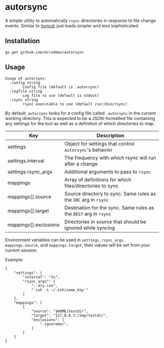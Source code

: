 # autorsync

A simple utility to automatically `rsync` directories in response to file change events. Similar to
[lsyncd](https://github.com/axkibe/lsyncd), just loads simpler and less sophisticated.

## Installation

    go get github.com/dcrodman/autorsync

## Usage

```
Usage of autorsync:
  -config string
        Config file (default is .autorsync)
  -logfile string
        Log file to use (default is stdout)
  -rsync string
        rsync executable to use (default /usr/bin/rsync)
```

By default, `autorsync` looks for a config file called `.autorsync` in the current working directory. This 
is expected to be a JSON-formatted file containing any settings for the tool as well as a definition of which
directories to map.

| Key | Description |
| --- | ----------- |
| settings | Object for settings that control `autorsync`'s behavior |
| settings.interval | The frequency with which rsync will run after a change |
| settings.rsync_args | Additional arguments to pass to `rsync` |
| mappings | Array of definitions for which files/directories to sync |
| mappings[].source | Source directory to sync. Same rules as the `SRC` arg in `rsync` |
| mappings[].target | Destination for the sync. Same rules as the `DEST` arg in `rsync` |
| mappings[].exclusions | Directories in source that should be ignored while syncing | 

Environment variables can be used in `settings.rsync_args`, `mappings.source`, and `mappings.target`; their values
will be set from your current session.

Example:
```
{
    "settings": {
        "interval": "3s",
        "rsync_args": [
            "--dry-run",
            "`ssh -i ~/.ssh/some_key`"
        ]
    },
    "mappings": [
        {
            "source": "$HOME/testdir",
            "target": "127.0.0.1:/tmp/testdir",
            "exclusions": [
                ".ignoreme/",
            ]
        }
    ]
}
```
